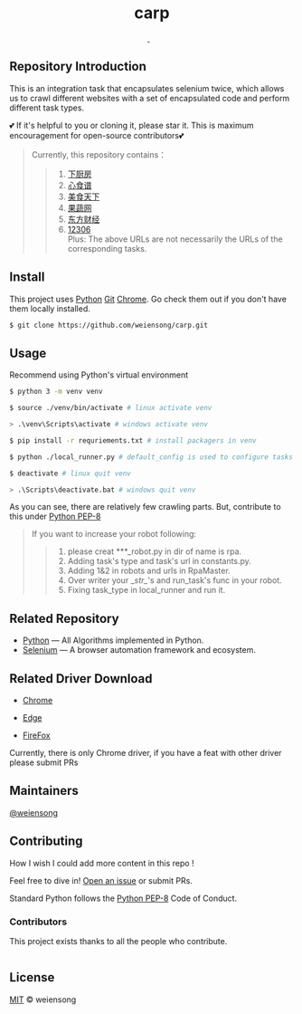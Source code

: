 <h1 align="center">carp</h1>

<p align="center">
  <a href="https://www.python.org/" ><img src="https://img.shields.io/badge/python_-%3E%3D3.8-green" alt=""></a> 
  <a href="https://www.gnu.org/licenses/gpl-3.0.html" ><img src="https://img.shields.io/badge/license_-GPL3.0-green" alt=""> 
  <a href="https://www.python.org/" ><img src="https://img.shields.io/badge/-Python-brown?style=plastic&logo=python" alt=""/></a> 
  <a href="https://www.selenium.dev/"><img src="https://img.shields.io/badge/-Selenium-brown?style=plastic&logo=selenium" alt=""/></a> 
  <a href="https://git-scm.com/"><img src="https://img.shields.io/badge/Git-brown?style=plastic&logo=git" alt=""/></a> 
  <a href="https://www.jetbrains.com/pycharm/"><img src="https://img.shields.io/badge/-Pycharm-brown?style=plastic&logo=pycharm" alt=""/></a> 
  <a href="https://www.mysql.com/"><img src="https://img.shields.io/badge/-MySQL-brown?style=plastic&logo=mysql" alt=""/></a>  
</p>

## Repository Introduction

This is an integration task that encapsulates selenium twice, which allows us to crawl different websites with a set of encapsulated code and perform different task types.  
  
💕 If it's helpful to you or cloning it, please star it. This is maximum encouragement for open-source contributors💕
> Currently, this repository contains：
>> 1. [下厨房](https://www.xiachufang.com/) 
>> 2. [心食谱](https://www.xinshipu.com/) 
>> 3. [美食天下](https://www.meishichina.com/) 
>> 4. [果蔬网](http://www.zggswmh.com/) 
>> 5. [东方财经](https://www.eastmoney.com/) 
>> 6. [12306](https://kyfw.12306.cn/otn/resources/login.html)  
> Plus: The above URLs are not necessarily the URLs of the corresponding tasks.

## Install

This project uses [Python](https://www.python.org/) [Git](https://git-scm.com/) [Chrome](https://www.google.com/chrome/). Go check them out if you don't have them locally installed.

```sh
$ git clone https://github.com/weiensong/carp.git
```

## Usage

Recommend using Python's virtual environment

```sh
$ python 3 -m venv venv

$ source ./venv/bin/activate # linux activate venv

> .\venv\Scripts\activate # windows activate venv

$ pip install -r requriements.txt # install packagers in venv

$ python ./local_runner.py # default_config is used to configure tasks in local_runner.py

$ deactivate # linux quit venv

> .\Scripts\deactivate.bat # windows quit venv
```
As you can see, there are relatively few crawling parts. But, contribute to this under [Python PEP-8](https://peps.python.org/pep-0008/)  

> If you want to increase your robot following: 
>> 1. please creat ***_robot.py in dir of name is rpa.
>> 2. Adding task's type and task's url in constants.py.
>> 3. Adding 1&2 in robots and urls in RpaMaster.
>> 4. Over writer your \__str\__'s and run_task's func in your robot.
>> 5. Fixing task_type in local_runner and run it.
## Related Repository

- [Python](https://github.com/TheAlgorithms/Python) — All Algorithms implemented in Python.
- [Selenium](https://github.com/SeleniumHQ/selenium) — A browser automation framework and ecosystem.

## Related Driver Download

- [Chrome](https://chromedriver.chromium.org/downloads)

- [Edge](https://developer.microsoft.com/microsoft-edge/tools/webdriver/)

- [FireFox](https://github.com/mozilla/geckodriver/releases)

Currently, there is only Chrome driver, if you have a feat with other driver please submit PRs

## Maintainers

[@weiensong](https://github.com/weiensong)



## Contributing

How I wish I could add more content in this repo !

Feel free to dive in! [Open an issue](https://github.com/weiensong/scrapySelenium/issues) or submit PRs.

Standard Python follows the [Python PEP-8](https://peps.python.org/pep-0008/) Code of Conduct.



### Contributors

This project exists thanks to all the people who contribute.  
  
<a href="https://github.com/weiensong/carp/graphs/contributors">
  <img src="https://contrib.rocks/image?repo=weiensong/carp"  alt=""/>
</a>



## License

[MIT](https://github.com/weiensong/scrapySelenium/blob/master/LICENSE) © weiensong

